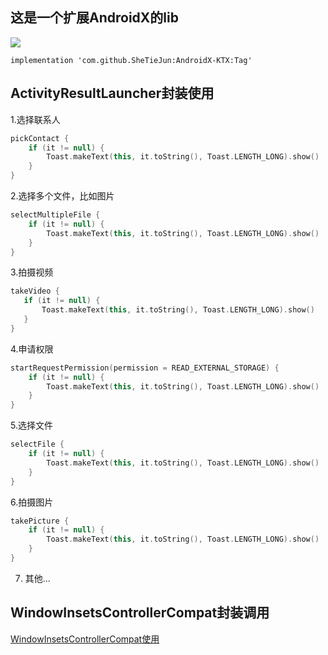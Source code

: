 ## 这是一个扩展AndroidX的lib
[![](https://jitpack.io/v/SheTieJun/AndroidX-KTX.svg)](https://jitpack.io/#SheTieJun/AndroidX-KTX)


```
implementation 'com.github.SheTieJun:AndroidX-KTX:Tag'
```

## ActivityResultLauncher封装使用

1.选择联系人

```kotlin
pickContact {
    if (it != null) {
        Toast.makeText(this, it.toString(), Toast.LENGTH_LONG).show()
    }
}
```

2.选择多个文件，比如图片

```kotlin
selectMultipleFile {
    if (it != null) {
        Toast.makeText(this, it.toString(), Toast.LENGTH_LONG).show()
    }
}
```

3.拍摄视频

 ```kotlin
takeVideo {
    if (it != null) {
        Toast.makeText(this, it.toString(), Toast.LENGTH_LONG).show()
    }
}
```

4.申请权限

```kotlin
startRequestPermission(permission = READ_EXTERNAL_STORAGE) {
    if (it != null) {
        Toast.makeText(this, it.toString(), Toast.LENGTH_LONG).show()
    }
}

```

5.选择文件
```kotlin
selectFile {
    if (it != null) {
        Toast.makeText(this, it.toString(), Toast.LENGTH_LONG).show()
    }
}
```

6.拍摄图片

```kotlin
takePicture {
    if (it != null) {
        Toast.makeText(this, it.toString(), Toast.LENGTH_LONG).show()
    }
}
```

7. 其他...

## WindowInsetsControllerCompat封装调用

[WindowInsetsControllerCompat使用](https://github.com/SheTieJun/BaseKit/wiki/WindowInsetsControllerCompat%E4%BD%BF%E7%94%A8)


   
